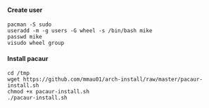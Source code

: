 #### Create user
```
pacman -S sudo
useradd -m -g users -G wheel -s /bin/bash mike
passwd mike
visudo wheel group
```

#### Install pacaur
```
cd /tmp
wget https://github.com/mmau01/arch-install/raw/master/pacaur-install.sh
chmod +x pacaur-install.sh
./pacaur-install.sh
```

